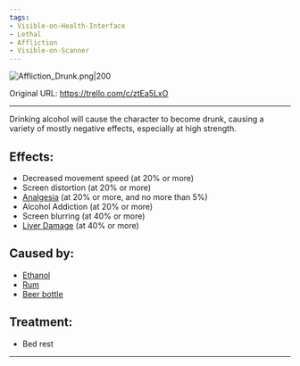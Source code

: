 ```yaml
---
tags:
- Visible-on-Health-Interface
- Lethal
- Affliction
- Visible-on-Scanner
---
```


![Affliction_Drunk.png\|200](/Head_Brain/Drunk%20-%20Attachments/68045f178c30287b31d5aa3e.png)

Original URL: https://trello.com/c/ztEa5LxO

---

Drinking alcohol will cause the character to become drunk, causing a variety of mostly negative effects, especially at high strength.

## Effects:

- Decreased movement speed (at 20% or more)
- Screen distortion (at 20% or more)
- [Analgesia](../Torso/Analgesia.md) (at 20% or more, and no more than 5%)
- Alcohol Addiction (at 20% or more)
- Screen blurring (at 40% or more)
- [Liver Damage](../Torso/Liver%20Damage.md) (at 40% or more)

## Caused by:

- [Ethanol](https://barotraumagame.com/wiki/Ethanol)
- [Rum](https://barotraumagame.com/wiki/Rum)
- [Beer bottle](https://barotraumagame.com/wiki/Beer_Bottle)

## Treatment:

- Bed rest

---

